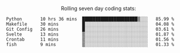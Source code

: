 <!--<p align="center">
  <img width="auto" src ="https://github-readme-stats.vercel.app/api/top-langs/?username=syrkis&layout=compact&hide_border=true&theme=darcula&bg_color=00000000&langs_count=6&hide=jupyter%20notebook,JavaScript,HTML" width = 400>
      <img src ="https://github-readme-streak-stats.herokuapp.com?user=syrkis&theme=darcula&hide_border=true&background=FFFFFF00" width = 400>

</p>-->
<p align="center">Rolling seven day coding stats:</p>
<!--START_SECTION:waka-->

```text
Python       10 hrs 36 mins  █████████████████████▒░░░   85.99 %
Makefile     30 mins         █░░░░░░░░░░░░░░░░░░░░░░░░   04.08 %
Git Config   26 mins         █░░░░░░░░░░░░░░░░░░░░░░░░   03.61 %
Svelte       13 mins         ▒░░░░░░░░░░░░░░░░░░░░░░░░   01.87 %
Crontab      11 mins         ▒░░░░░░░░░░░░░░░░░░░░░░░░   01.56 %
fish         9 mins          ▒░░░░░░░░░░░░░░░░░░░░░░░░   01.33 %
```

<!--END_SECTION:waka-->
